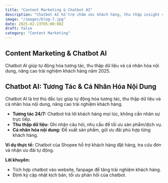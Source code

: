 ```yaml
---
title: "Content Marketing & Chatbot AI"
description: "Chatbot AI hỗ trợ chăm sóc khách hàng, thu thập insight và cá nhân hóa nội dung marketing năm 2025."
image: "/images/blog-7.jpg"
date: 2025-02-23T05:00:00Z
draft: false
category: "Content Marketing"
---
```


## Content Marketing & Chatbot AI

Chatbot AI giúp tự động hóa tương tác, thu thập dữ liệu và cá nhân hóa nội dung, nâng cao trải nghiệm khách hàng năm 2025. 

## Chatbot AI: Tương Tác & Cá Nhân Hóa Nội Dung

Chatbot AI là trợ thủ đắc lực giúp tự động hóa tương tác, thu thập dữ liệu và cá nhân hóa nội dung, nâng cao trải nghiệm khách hàng.

- **Tương tác 24/7:** Chatbot trả lời khách hàng mọi lúc, không cần nhân sự trực tiếp.
- **Thu thập dữ liệu:** Ghi nhận câu hỏi, nhu cầu để tối ưu sản phẩm/dịch vụ.
- **Cá nhân hóa nội dung:** Đề xuất sản phẩm, gửi ưu đãi phù hợp từng khách hàng.

**Ví dụ thực tế:**
Chatbot của Shopee hỗ trợ khách hàng đặt hàng, tra cứu đơn và nhận ưu đãi tự động.

**Lời khuyên:**
- Tích hợp chatbot vào website, fanpage để tăng trải nghiệm khách hàng.
- Định kỳ cập nhật kịch bản, tối ưu phản hồi của chatbot. 